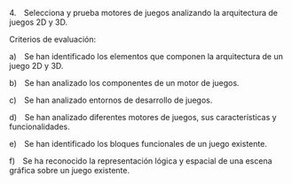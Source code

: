 4. Selecciona y prueba motores de juegos analizando la arquitectura de juegos 2D y 3D.

Criterios de evaluación:

a) Se han identificado los elementos que componen la arquitectura de un juego 2D y 3D.

b) Se han analizado los componentes de un motor de juegos.

c) Se han analizado entornos de desarrollo de juegos.

d) Se han analizado diferentes motores de juegos, sus características y funcionalidades.

e) Se han identificado los bloques funcionales de un juego existente.

f) Se ha reconocido la representación lógica y espacial de una escena gráfica sobre un juego existente.
